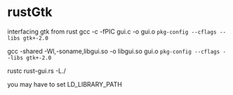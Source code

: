 rustGtk
=======

interfacing gtk from rust 
gcc -c -fPIC gui.c -o gui.o `pkg-config --cflags --libs gtk+-2.0`

gcc -shared -Wl,-soname,libgui.so -o libgui.so  gui.o `pkg-config --cflags --libs gtk+-2.0`

rustc rust-gui.rs -L./


you may have to set LD_LIBRARY_PATH
